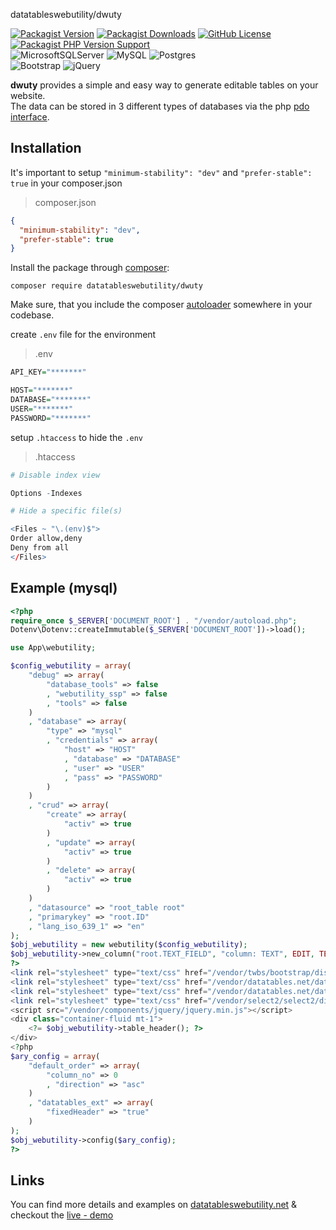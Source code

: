 datatableswebutility/dwuty

[![Packagist Version](https://img.shields.io/packagist/v/datatableswebutility/dwuty?label=version)](https://packagist.org/packages/datatableswebutility/dwuty)
[![Packagist Downloads](https://img.shields.io/packagist/dt/datatableswebutility/dwuty)](https://packagist.org/packages/datatableswebutility/dwuty)
[![GitHub License](https://img.shields.io/github/license/rkatzfus/dwuty)](https://github.com/rkatzfus/dwuty/blob/main/LICENSE)
[![Packagist PHP Version Support](https://img.shields.io/packagist/php-v/datatableswebutility/dwuty)](https://packagist.org/packages/datatableswebutility/dwuty)  
![MicrosoftSQLServer](https://img.shields.io/badge/Microsoft%20SQL%20Server-CC2927)
![MySQL](https://img.shields.io/badge/mysql-%2300f)
![Postgres](https://img.shields.io/badge/postgres-%23316192)  
![Bootstrap](https://img.shields.io/badge/bootstrap-%238511FA)
![jQuery](https://img.shields.io/badge/jquery-%230769AD)

**dwuty** provides a simple and easy way to generate editable tables on your website.  
The data can be stored in 3 different types of databases via the php [pdo interface](https://www.php.net/manual/en/book.pdo.php).

## Installation

It's important to setup `"minimum-stability": "dev"` and `"prefer-stable": true` in your composer.json

> composer.json

```json
{
  "minimum-stability": "dev",
  "prefer-stable": true
}
```

Install the package through [composer](http://getcomposer.org):

```
composer require datatableswebutility/dwuty
```

Make sure, that you include the composer [autoloader](https://getcomposer.org/doc/01-basic-usage.md#autoloading)
somewhere in your codebase.

create `.env` file for the environment

> .env

```r
API_KEY="*******"

HOST="*******"
DATABASE="*******"
USER="*******"
PASSWORD="*******"
```

setup `.htaccess` to hide the `.env`

> .htaccess

```r
# Disable index view

Options -Indexes

# Hide a specific file(s)

<Files ~ "\.(env)$">
Order allow,deny
Deny from all
</Files>
```

## Example (mysql)

```php
<?php
require_once $_SERVER['DOCUMENT_ROOT'] . "/vendor/autoload.php";
Dotenv\Dotenv::createImmutable($_SERVER['DOCUMENT_ROOT'])->load();

use App\webutility;

$config_webutility = array(
    "debug" => array(
        "database_tools" => false
        , "webutility_ssp" => false
        , "tools" => false
    )
    , "database" => array(
        "type" => "mysql"
        , "credentials" => array(
            "host" => "HOST"
            , "database" => "DATABASE"
            , "user" => "USER"
            , "pass" => "PASSWORD"
        )
    )
    , "crud" => array(
        "create" => array(
            "activ" => true
        )
        , "update" => array(
            "activ" => true
        )
        , "delete" => array(
            "activ" => true
        )
    )
    , "datasource" => "root_table root"
    , "primarykey" => "root.ID"
    , "lang_iso_639_1" => "en"
);
$obj_webutility = new webutility($config_webutility);
$obj_webutility->new_column("root.TEXT_FIELD", "column: TEXT", EDIT, TEXT);
?>
<link rel="stylesheet" type="text/css" href="/vendor/twbs/bootstrap/dist/css/bootstrap.min.css" />
<link rel="stylesheet" type="text/css" href="/vendor/datatables.net/datatables.net-bs5/css/dataTables.bootstrap5.min.css" />
<link rel="stylesheet" type="text/css" href="/vendor/datatables.net/datatables.net-fixedheader-bs5/css/fixedHeader.bootstrap5.min.css" />
<link rel="stylesheet" type="text/css" href="/vendor/select2/select2/dist/css/select2.min.css" />
<script src="/vendor/components/jquery/jquery.min.js"></script>
<div class="container-fluid mt-1">
    <?= $obj_webutility->table_header(); ?>
</div>
<?php
$ary_config = array(
    "default_order" => array(
        "column_no" => 0
        , "direction" => "asc"
    )
    , "datatables_ext" => array(
        "fixedHeader" => "true"
    )
);
$obj_webutility->config($ary_config);
?>
```

## Links

You can find more details and examples on [datatableswebutility.net](https://datatableswebutility.net/docs.php) & checkout the [live - demo](https://datatableswebutility.net/usecase.php)
